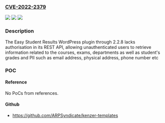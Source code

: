 ### [CVE-2022-2379](https://cve.mitre.org/cgi-bin/cvename.cgi?name=CVE-2022-2379)
![](https://img.shields.io/static/v1?label=Product&message=Easy%20Student%20Results&color=blue)
![](https://img.shields.io/static/v1?label=Version&message=2.2.8%3C%3D%202.2.8%20&color=brighgreen)
![](https://img.shields.io/static/v1?label=Vulnerability&message=CWE-862%20Missing%20Authorization&color=brighgreen)

### Description

The Easy Student Results WordPress plugin through 2.2.8 lacks authorisation in its REST API, allowing unauthenticated users to retrieve information related to the courses, exams, departments as well as student's grades and PII such as email address, physical address, phone number etc

### POC

#### Reference
No PoCs from references.

#### Github
- https://github.com/ARPSyndicate/kenzer-templates

